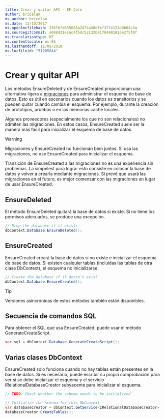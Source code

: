 ```yaml
---
title: Crear y quitar API - EF Core
author: bricelam
ms.author: bricelam
ms.date: 11/10/2017
ms.openlocfilehash: 336f6fd655603a2474a58dfef377e121d9b04c3a
ms.sourcegitcommit: a088421ecac4f5dc5213208170490181ae2f5f0f
ms.translationtype: MT
ms.contentlocale: es-ES
ms.lasthandoff: 11/08/2018
ms.locfileid: "51285644"
---
```

# <a name="create-and-drop-apis"></a>Crear y quitar API

Los métodos EnsureDeleted y de EnsureCreated proporcionan una alternativa ligera a [migraciones](migrations/index.md) para administrar el esquema de base de datos. Esto es útil en escenarios cuando los datos es transitorios y se pueden quitar cuando cambia el esquema. Por ejemplo, durante la creación de prototipos, pruebas o en las memorias caché locales.

Algunos proveedores (especialmente los que no son relacionales) no admiten las migraciones. En estos casos, EnsureCreated suele ser la manera más fácil para inicializar el esquema de base de datos.

> [!WARNING]
> Migraciones y EnsureCreated no funcionan bien juntos. Si usa las migraciones, no use EnsureCreated para inicializar el esquema.

Transición de EnsureCreated a las migraciones no es una experiencia sin problemas. La simpelest para lograr esto consiste en colocar la base de datos y volver a crearla mediante migraciones. Si prevé que usará las migraciones en el futuro, es mejor comenzar con las migraciones en lugar de usar EnsureCreated.

## <a name="ensuredeleted"></a>EnsureDeleted

El método EnsureDeleted quitará la base de datos si existe. Si no tiene los permisos adecuados, se produce una excepción.

``` csharp
// Drop the database if it exists
dbContext.Database.EnsureDeleted();
```

## <a name="ensurecreated"></a>EnsureCreated

EnsureCreated creará la base de datos si no existe e inicializar el esquema de base de datos. Si existen cualquier tablas (incluidas las tablas de otra clase DbContext), el esquema no inicializarse.

``` csharp
// Create the database if it doesn't exist
dbContext.Database.EnsureCreated();
```

> [!TIP]
> Versiones asincrónicas de estos métodos también están disponibles.

## <a name="sql-script"></a>Secuencia de comandos SQL

Para obtener el SQL que usa EnsureCreated, puede usar el método GenerateCreateScript.

``` csharp
var sql = dbContext.Database.GenerateCreateScript();
```

## <a name="multiple-dbcontext-classes"></a>Varias clases DbContext

EnsureCreated solo funciona cuando no hay tablas están presentes en la base de datos. Si es necesario, puede escribir su propia comprobación para ver si se debe inicializar el esquema y el servicio IRelationalDatabaseCreator subyacente para inicializar el esquema.

``` csharp
// TODO: Check whether the schema needs to be initialized

// Initialize the schema for this DbContext
var databaseCreator = dbContext.GetService<IRelationalDatabaseCreator>();
databaseCreator.CreateTables();
```
